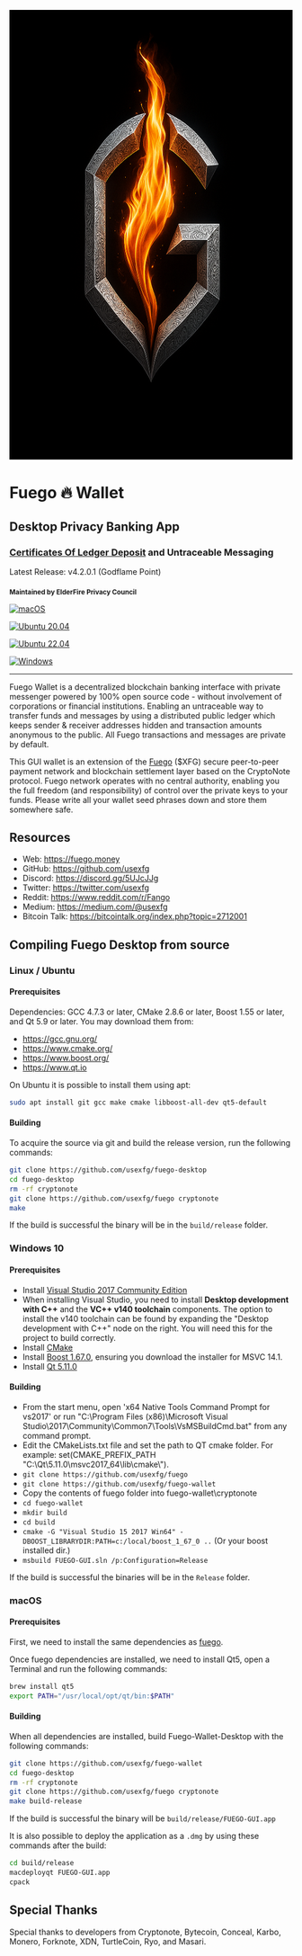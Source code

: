 <img height="800px" width="800px" src="https://github.com/usexfg/fuego-data/blob/90b6ca4eda30018eeb053eccea330e2117b4396d/fuego-images/fuegovlyria.png"><img/>
# Fuego 🔥 Wallet

##  Desktop Privacy Banking App 

### [Certificates Of Ledger Deposit](https://github.com/usexfg/COLD-DAO/blob/main/README.md) and Untraceable Messaging

Latest Release: v4.2.0.1 (Godflame Point)

<b><sub>Maintained by ElderFire Privacy Council</sub></b>

[![macOS](https://github.com/usexfg/fuego-wallet/actions/workflows/macOS.yml/badge.svg)](https://github.com/usexfg/fuego-wallet/actions/workflows/macOS.yml)

[![Ubuntu 20.04](https://github.com/usexfg/fuego-wallet/actions/workflows/ubuntu20.yml/badge.svg)](https://github.com/usexfg/fuego-wallet/actions/workflows/ubuntu20.yml)

[![Ubuntu 22.04](https://github.com/usexfg/fuego-wallet/actions/workflows/ubuntu22.yml/badge.svg)](https://github.com/usexfg/fuego-wallet/actions/workflows/ubuntu22.yml)

[![Windows](https://github.com/usexfg/fuego-wallet/actions/workflows/windows.yml/badge.svg)](https://github.com/usexfg/fuego-wallet/actions/workflows/windows.yml)
__________________________________________________
Fuego Wallet is a decentralized blockchain banking interface with private messenger powered by 100% open source code - without involvement of corporations or financial institutions. Enabling an untraceable way to transfer funds and messages by using a distributed public ledger which keeps sender & receiver addresses hidden and transaction amounts anonymous to the public. All Fuego transactions and messages are private by default.  

This GUI wallet is an extension of the [Fuego](https://github.com/usexfg/fuego) ($XFG) secure peer-to-peer payment network and blockchain settlement layer based on the CryptoNote protocol. Fuego network operates with no central authority, enabling you the full freedom (and responsibility) of control over the private keys to your funds. Please write all your wallet seed phrases down and store them somewhere safe.

## Resources

-   Web: <https://fuego.money>
-   GitHub: <https://github.com/usexfg>
-   Discord: <https://discord.gg/5UJcJJg>
-   Twitter: <https://twitter.com/usexfg>
-   Reddit: <https://www.reddit.com/r/Fango>
-   Medium: <https://medium.com/@usexfg>
-   Bitcoin Talk: <https://bitcointalk.org/index.php?topic=2712001>

## Compiling Fuego Desktop from source

### Linux / Ubuntu

#### Prerequisites

Dependencies: GCC 4.7.3 or later, CMake 2.8.6 or later, Boost 1.55 or later, and Qt 5.9 or later.
You may download them from:

-   <https://gcc.gnu.org/>
-   <https://www.cmake.org/>
-   <https://www.boost.org/>
-   <https://www.qt.io>

On Ubuntu it is possible to install them using apt:

```bash
sudo apt install git gcc make cmake libboost-all-dev qt5-default
```

#### Building

To acquire the source via git and build the release version, run the following commands:

```bash
git clone https://github.com/usexfg/fuego-desktop
cd fuego-desktop
rm -rf cryptonote
git clone https://github.com/usexfg/fuego cryptonote
make 
```

If the build is successful the binary will be in the `build/release` folder.

### Windows 10

#### Prerequisites

-   Install [Visual Studio 2017 Community Edition](https://www.visualstudio.com/thank-you-downloading-visual-studio/?sku=Community&rel=15&page=inlineinstall)
-   When installing Visual Studio, you need to install **Desktop development with C++** and the **VC++ v140 toolchain** components. The option to install the v140 toolchain can be found by expanding the "Desktop development with C++" node on the right. You will need this for the project to build correctly.
-   Install [CMake](https://cmake.org/download/)
-   Install [Boost 1.67.0](https://boost.teeks99.com/bin/1.67.0/), ensuring you download the installer for MSVC 14.1.
-   Install [Qt 5.11.0](https://www.qt.io/download)

#### Building

-   From the start menu, open 'x64 Native Tools Command Prompt for vs2017' or run "C:\\Program Files (x86)\\Microsoft Visual Studio\\2017\\Community\\Common7\\Tools\\VsMSBuildCmd.bat" from any command prompt.
-   Edit the CMakeLists.txt file and set the path to QT cmake folder. For example: set(CMAKE_PREFIX_PATH "C:\\Qt\\5.11.0\\msvc2017_64\\lib\\cmake\\").
-   `git clone https://github.com/usexfg/fuego`
-   `git clone https://github.com/usexfg/fuego-wallet`
-   Copy the contents of fuego folder into fuego-wallet\cryptonote
-   `cd fuego-wallet`
-   `mkdir build`
-   `cd build`
-   `cmake -G "Visual Studio 15 2017 Win64" -DBOOST_LIBRARYDIR:PATH=c:/local/boost_1_67_0 ..` (Or your boost installed dir.)
-   `msbuild FUEGO-GUI.sln /p:Configuration=Release`

If the build is successful the binaries will be in the `Release` folder.

### macOS

#### Prerequisites

First, we need to install the same dependencies as [fuego](https://github.com/usexfg/fuego#macos).

Once fuego dependencies are installed, we need to install Qt5, open a Terminal and run the following commands:

```bash
brew install qt5
export PATH="/usr/local/opt/qt/bin:$PATH"
```

#### Building

When all dependencies are installed, build Fuego-Wallet-Desktop with the following commands: 

```bash
git clone https://github.com/usexfg/fuego-wallet
cd fuego-desktop
rm -rf cryptonote
git clone https://github.com/usexfg/fuego cryptonote
make build-release
```

If the build is successful the binary will be `build/release/FUEGO-GUI.app`

It is also possible to deploy the application as a `.dmg` by using these commands after the build:

```bash
cd build/release
macdeployqt FUEGO-GUI.app
cpack
```

## Special Thanks

Special thanks to developers from Cryptonote, Bytecoin, Conceal, Karbo, Monero, Forknote, XDN, TurtleCoin, Ryo, and Masari.
